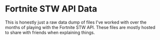 # Fortnite STW API Data
This is honestly just a raw data dump of files I've worked with over the months of playing with the Fortnite STW API. These files are mostly hosted to share with friends when explaining things.
